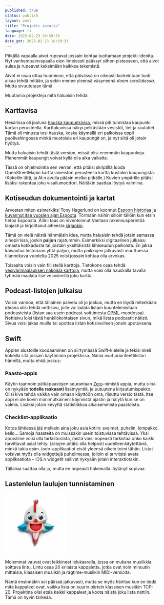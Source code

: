 ```yaml
---
published: true
status: publish
layout: post
title: "Projekti-ideoita"
language: fi
date: 2025-02-23 20:59:33
date_gmt: 2025-02-23 18:59:33
---
```


Pitkällä vapaalla aivot rupeavat jossain kohtaa tuottamaan projekti-ideoita. Nyt vanhempainvapaalla olen ilmeisesti päässyt siihen pisteeseen, että aivot sulaa ja rupeavat keksimään kaikkea tekemistä.

Aivot ei osaa ottaa huomioon, että päivässä on oikeasti korkeintaan tunti aikaa tehdä mitään, ja sekin menee yleensä väsyneenä *doom scrollatessa*. Mutta sivuutetaan tämä.

Muutamia projekteja mitä haluaisin tehdä:

## Karttavisa

Hesarissa oli jouluna [hauska kaupunkivisa](https://www.hs.fi/suomi/art-2000010825900.html "Testaa, tunnetko suomalaiset kaupungit pelkän kartan avulla"), missä piti tunnistaa kaupunki kartan perusteella. Karttakuvissa näkyi pelkästään vesistöt, tiet ja rautatiet. Tämä oli minusta tosi hauska, koska käymällä eri paikoissa oppii puolivahingossa minkä muotoisia eri kaupungit on, ja nyt siitä oli jotain hyötyä.

Mutta haluaisin tehdä tästä version, missä olisi enemmän kaupunkeja. Pienemmät kaupungit voivat kyllä olla aika vaikeita.

Tässä on ohjelmointia sen verran, että pitäisi skriptillä luoda OpenStreetMapin kartta-aineiston perusteella kartta kustakin kaupungista. (Kokeilin tätä, ja AI:n avulla pääsin melko pitkälle.) Kuvien ympärille pitäisi lisäksi rakentaa joku visailumoottori. Näitäkin saattaa löytyä valmiina.

## Kotiseudun dokumentointi ja kartat

Arvostan miten esimerkiksi Tony Hagerlund on koonnut [Espoon historiaa](https://www.hagerlund.net/fi/espoon-historia) ja [kuvannut itse vuosien ajan Espoota](https://www.hagerlund.net/fi/kuvia). Törmään näihin silloin tällöin kun etsin tietoa Espoosta. Äitini taas on inventoinnut Vantaan rakennusperintöä laajasti ja kirjoittanut aiheesta [kirjankin](https://www.vantaansanomat.fi/paikalliset/5591267).

Tämä on vielä näistä hähmäisin idea, mutta haluaisin tehdä jotain samassa aihepiirissä, joskin **paljon** rajatummin. Esimerkiksi digitaalinen julkaisu omasta kotikadusta tai joistain yksittäisistä lähiseudun paikoista. En jaksa kaivautua historiaan yhtä paljon, mutta paikkojen jatkuvasti muuttuessa tilannekuva vuodelta 2025 voisi jossain kohtaa olla arvokas.

Toisaalta voisin vain fiilistellä karttoja. Tietokone osaa tehdä [vesivärimaalauksen näköisiä karttoja](https://maps.stamen.com/watercolor/#15/60.2367/24.7311), mutta voisi olla hauskalla tavalla tyhmää maalata itse vesiväreillä joku kartta.

## Podcast-listojen julkaisu

Voisin vannoa, että tällainen palvelu oli jo joskus, mutta en löydä mitenkään: ideana olisi  tehdä  nettisivu, jolle voi ladata listam kuuntelemistaan podcasteista (listan saa usein podcast-soittimesta [OPML](https://en.wikipedia.org/wiki/OPML "Outline Processor Markup Language")-muodossa). Nettisivu loisi tästä henkilökohtaisen sivun, mikä listaa podcastit nätisti. Sivua voisi jakaa muille tai upottaa listan kotisivuilleen jonain upotuksena.

## Swift

Applen alustoille koodaaminen on siirtymässä Swift-kielelle ja tekisi mieli kokeilla sitä jossain käytännön projektissa. Nämä ovat prioriteettilistan hännillä, mutta ehkä joskus:

### Paasto-appis

Käytin taannoin pätkäpaastojen seurantaan [Zero](https://apps.apple.com/us/app/zero-fasting-health-tracker/id1168348542)-nimistä appia, mutta siinä on nykyään **todella raskaasti** lisämyyntiä, ja uutuutena kirjautumispakko. Olisi kiva tehdä vaikka vain omaan käyttöön oma, riisuttu versio tästä. Itse appi ei ole kovin monimutkainen: käynnistä ajastin ja hälytä kun se on valmis. Lisäksi jotain kevyttä statistiikkaa aikaisemmista paastoista.

### Checklist-applikaatio

Kotoa lähtiessä jää melkein aina joku asia kotiin: avaimet, puhelin, lompakko, kello... Samoja haasteita on muissakin usein toistuvissa tehtävissä. Yksi apuväline voisi olla tarkistuslista, mistä voisi nopeasti tarkistaa onko kaikki tarvittavat asiat tehty. Listojen pitäisi olla helposti uudelleen&shy;käytettäviä, minkä takia esim. todo-applikaatiot eivät yleensä oikein toimi tähän. Listat voisivat myös olla widgettejä puhelimessa, jolloin ei tarvitsisi avata applikaatiota – iOS:n widgetit sallivat nykyään jotain interaktiotakin.

Tällaisia saattaa olla jo, mutta en nopeasti hakemalla löytänyt sopivaa.

## Lastenlelun laulujen tunnistaminen

<div class="float-image min-300">
<img src="/images/2025/tinylove.webp" width="200" height="200" alt="Tiny Love -lelun mukana tullut musiikkia soittava lintu" />

Molemmat vauvat ovat leikkineet lelukaarella, jossa on mukana musiikkia soittava lintu. Lintu osaa 20 erilaista kappaletta, jotka ovat noin minuutin mittaisia, klassisen musiikin ja ragtime-musiikin MIDI-versioita.

Nämä ensinnäkin soi päässä jatkuvasti, mutta se myös häiritse kun en tiedä mitä kappaleet ovat, vaikka lista on suurin piirtein klassisen musiikin TOP-20. Projektina olisi etsiä kaikki kappaleet ja koota näistä joku lista nettiin. Tämä on hyvin tärkeää.

</div>